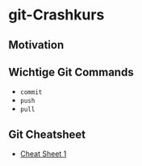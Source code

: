 # git-Crashkurs

## Motivation


## Wichtige Git Commands

- `commit`
- `push`
- `pull`

## Git Cheatsheet

- [Cheat Sheet 1](https://raw.githubusercontent.com/rstudio/cheatsheets/main/git-github.pdf)